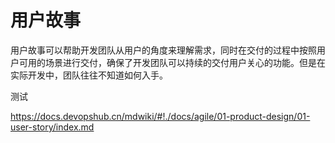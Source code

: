 # 用户故事

用户故事可以帮助开发团队从用户的角度来理解需求，同时在交付的过程中按照用户可用的场景进行交付，确保了开发团队可以持续的交付用户关心的功能。但是在实际开发中，团队往往不知道如何入手。

测试

https://docs.devopshub.cn/mdwiki/#!./docs/agile/01-product-design/01-user-story/index.md